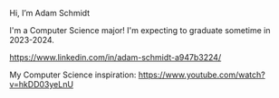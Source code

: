  Hi, I’m Adam Schmidt
 
I'm a Computer Science major! I'm expecting to graduate sometime in 2023-2024.

https://www.linkedin.com/in/adam-schmidt-a947b3224/

My Computer Science inspiration: https://www.youtube.com/watch?v=hkDD03yeLnU
<!---
Carry on my wayward son
--->
